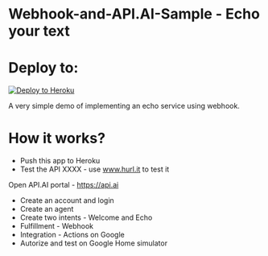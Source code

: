 # Webhook-and-API.AI-Sample - Echo your text 

# Deploy to:
[![Deploy to Heroku](https://www.herokucdn.com/deploy/button.svg)](https://heroku.com/deploy)

A very simple demo of implementing an echo service using webhook.

# How it works?
- Push this app to Heroku
- Test the API XXXX - use www.hurl.it to test it

Open API.AI portal - https://api.ai
- Create an account and login
- Create an agent
- Create two intents - Welcome and Echo
- Fulfillment - Webhook
- Integration - Actions on Google
- Autorize and test on Google Home simulator
